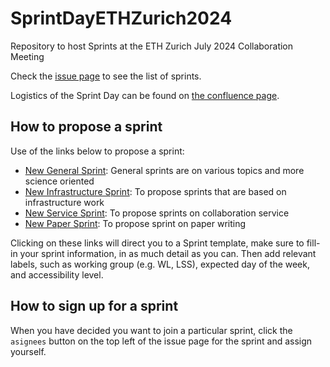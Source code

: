 # SprintDayETHZurich2024
Repository to host Sprints at the ETH Zurich July 2024 Collaboration Meeting

Check the <a href="https://github.com/LSSTDESC/SprintDayETHZurich2024/issues">issue page</a> to see the list of sprints.

Logistics of the Sprint Day can be found on <a href="https://confluence.slac.stanford.edu/display/LSSTDESC/Copy+of+July+2024+DESC+Meeting%3A+Sprint+Day">the confluence page</a>.

## How to propose a sprint

Use of the links below to propose a sprint:
  - <a href="https://github.com/LSSTDESC/SprintDayETHZurich2024/issues/new?assignees=&labels=General+Sprint&template=new-general-sprint.md&title=%5BSPRINT%5D+your+sprint+name+" target="_blank"  >New General Sprint</a>: General sprints are on various topics and more science oriented
  - <a href="https://github.com/LSSTDESC/SprintDayETHZurich2024/issues/new?assignees=&labels=Infrastructure+Sprint&template=new-infrastructure-sprint.md&title=%5BSPRINT%5D+your+sprint+name+" target="_blank" >New Infrastructure Sprint</a>: To propose sprints that are based on infrastructure work
  - <a href="https://github.com/LSSTDESC/SprintDayETHZurich2024/issues/new?assignees=&labels=Service+Sprint%2C+Wednesday&template=new-service-sprint.md&title=%5BSPRINT%5D+your+sprint+name+" target="_blank" >New Service Sprint</a>: To propose sprints on collaboration service
  - <a href="https://github.com/LSSTDESC/SprintDayETHZurich2024/issues/new?assignees=&labels=Paper+Sprint&template=new-paper-sprint.md&title=%5BSPRINT%5D+your+sprint+name+" target="_blank">New Paper Sprint</a>: To propose sprint on paper writing

Clicking on these links will direct you to a Sprint template, make sure to fill-in your sprint information, in as much detail as you can. Then add relevant labels, such as working group (e.g. WL, LSS), expected day of the week, and accessibility level.

## How to sign up for a sprint

When you have decided you want to join a particular sprint, click the `asignees` button on the top left of the issue page for the sprint and assign yourself.
